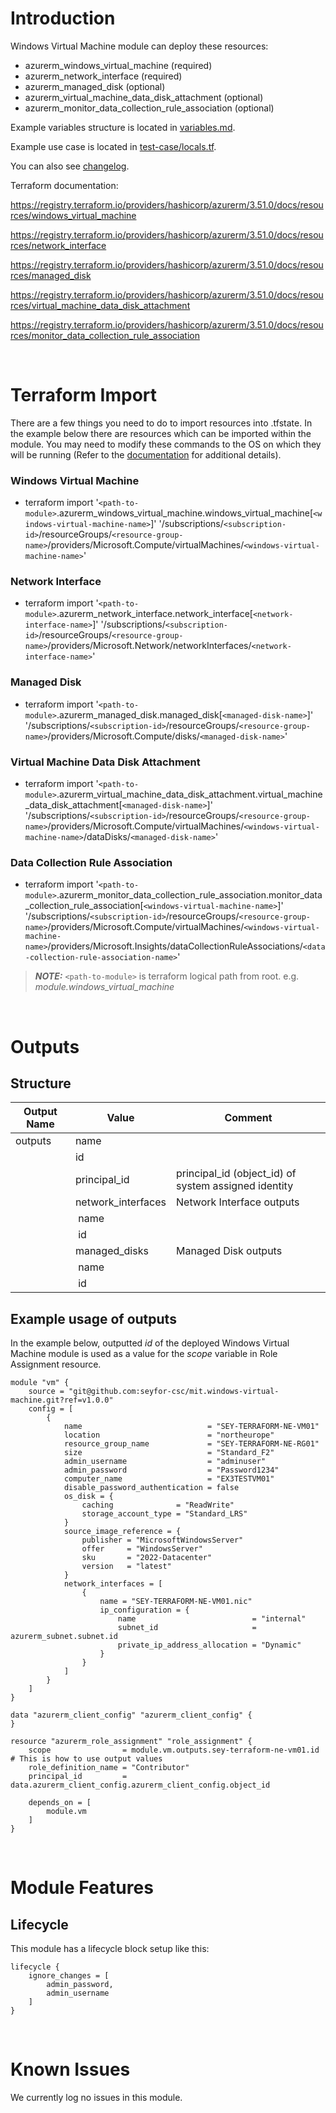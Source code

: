 # Introduction
Windows Virtual Machine module can deploy these resources:
* azurerm_windows_virtual_machine (required)
* azurerm_network_interface (required)
* azurerm_managed_disk (optional)
* azurerm_virtual_machine_data_disk_attachment (optional)
* azurerm_monitor_data_collection_rule_association (optional)

Example variables structure is located in [variables.md](variables.md).

Example use case is located in [test-case/locals.tf](test-case/locals.tf).

You can also see [changelog](changelog.md).

Terraform documentation:

https://registry.terraform.io/providers/hashicorp/azurerm/3.51.0/docs/resources/windows_virtual_machine

https://registry.terraform.io/providers/hashicorp/azurerm/3.51.0/docs/resources/network_interface

https://registry.terraform.io/providers/hashicorp/azurerm/3.51.0/docs/resources/managed_disk

https://registry.terraform.io/providers/hashicorp/azurerm/3.51.0/docs/resources/virtual_machine_data_disk_attachment

https://registry.terraform.io/providers/hashicorp/azurerm/3.51.0/docs/resources/monitor_data_collection_rule_association

&nbsp;

# Terraform Import
There are a few things you need to do to import resources into .tfstate. In the example below there are resources which can be imported within the module. You may need to modify these commands to the OS on which they will be running (Refer to the [documentation](https://developer.hashicorp.com/terraform/cli/commands/import#example-import-into-resource-configured-with-for_each) for additional details).
### Windows Virtual Machine
* terraform import '`<path-to-module>`.azurerm_windows_virtual_machine.windows_virtual_machine[`<windows-virtual-machine-name>`]' '/subscriptions/`<subscription-id>`/resourceGroups/`<resource-group-name>`/providers/Microsoft.Compute/virtualMachines/`<windows-virtual-machine-name>`'
### Network Interface
* terraform import '`<path-to-module>`.azurerm_network_interface.network_interface[`<network-interface-name>`]' '/subscriptions/`<subscription-id>`/resourceGroups/`<resource-group-name>`/providers/Microsoft.Network/networkInterfaces/`<network-interface-name>`'
### Managed Disk
* terraform import '`<path-to-module>`.azurerm_managed_disk.managed_disk[`<managed-disk-name>`]' '/subscriptions/`<subscription-id>`/resourceGroups/`<resource-group-name>`/providers/Microsoft.Compute/disks/`<managed-disk-name>`'
### Virtual Machine Data Disk Attachment
* terraform import '`<path-to-module>`.azurerm_virtual_machine_data_disk_attachment.virtual_machine_data_disk_attachment[`<managed-disk-name>`]' '/subscriptions/`<subscription-id>`/resourceGroups/`<resource-group-name>`/providers/Microsoft.Compute/virtualMachines/`<windows-virtual-machine-name>`/dataDisks/`<managed-disk-name>`'
### Data Collection Rule Association
* terraform import '`<path-to-module>`.azurerm_monitor_data_collection_rule_association.monitor_data_collection_rule_association[`<windows-virtual-machine-name>`]' '/subscriptions/`<subscription-id>`/resourceGroups/`<resource-group-name>`/providers/Microsoft.Compute/virtualMachines/`<windows-virtual-machine-name>`/providers/Microsoft.Insights/dataCollectionRuleAssociations/`<data-collection-rule-association-name>`'

 > **_NOTE:_** `<path-to-module>` is terraform logical path from root. e.g. _module.windows\_virtual\_machine_

&nbsp;

# Outputs
## Structure

| Output Name | Value              | Comment                                              |
| ----------- | ------------------ | ---------------------------------------------------- |
| outputs     | name               |                                                      |
|             | id                 |                                                      |
|             | principal_id       | principal_id (object_id) of system assigned identity |
|             | network_interfaces | Network Interface outputs                            |
|             | &nbsp;name         |                                                      |
|             | &nbsp;id           |                                                      |
|             | managed_disks      | Managed Disk outputs                                 |
|             | &nbsp;name         |                                                      |
|             | &nbsp;id           |                                                      |

## Example usage of outputs
In the example below, outputted _id_ of the deployed Windows Virtual Machine module is used as a value for the _scope_ variable in Role Assignment resource.
```
module "vm" {
    source = "git@github.com:seyfor-csc/mit.windows-virtual-machine.git?ref=v1.0.0"
    config = [
        {
            name                            = "SEY-TERRAFORM-NE-VM01"
            location                        = "northeurope"
            resource_group_name             = "SEY-TERRAFORM-NE-RG01"
            size                            = "Standard_F2"
            admin_username                  = "adminuser"
            admin_password                  = "Password1234"
            computer_name                   = "EX3TESTVM01"
            disable_password_authentication = false
            os_disk = {
                caching              = "ReadWrite"
                storage_account_type = "Standard_LRS"
            }
            source_image_reference = {
                publisher = "MicrosoftWindowsServer"
                offer     = "WindowsServer"
                sku       = "2022-Datacenter"
                version   = "latest"
            }
            network_interfaces = [
                {
                    name = "SEY-TERRAFORM-NE-VM01.nic"
                    ip_configuration = {
                        name                          = "internal"
                        subnet_id                     = azurerm_subnet.subnet.id
                        private_ip_address_allocation = "Dynamic"
                    }
                }
            ]
        }
    ]
}

data "azurerm_client_config" "azurerm_client_config" {
}

resource "azurerm_role_assignment" "role_assignment" {
    scope                = module.vm.outputs.sey-terraform-ne-vm01.id # This is how to use output values
    role_definition_name = "Contributor"
    principal_id         = data.azurerm_client_config.azurerm_client_config.object_id

    depends_on = [
        module.vm
    ]
}
```

&nbsp;

# Module Features
## Lifecycle
This module has a lifecycle block setup like this:
```
lifecycle {
    ignore_changes = [
        admin_password,
        admin_username
    ]
}
```

&nbsp;

# Known Issues
We currently log no issues in this module.